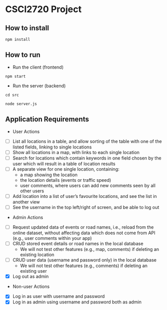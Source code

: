 # CSCI2720 Project
## How to install
```
npm install
```
## How to run
* Run the client (frontend)
```
npm start
```
* Run the server (backend)
```
cd src
```
```
node server.js
```
## Application Requirements
* User Actions
- [ ] List all locations in a table, and allow sorting of the table with one of the listed fields, 
linking to single locations
- [ ] Show all locations in a map, with links to each single location
- [ ] Search for locations which contain keywords in one field chosen by the user which 
will result in a table of location results
- [ ] A separate view for one single location, containing:
    * a map showing the location
    * the location details (events or traffic speed)
    * user comments, where users can add new comments seen by all other users
- [ ] Add location into a list of user’s favourite locations, and see the list in another view
- [ ] See the username in the top left/right of screen, and be able to log out
* Admin Actions
- [ ] Request updated data of events or road names, i.e., reload from the online dataset, 
without affecting data which does not come from API (e.g., user comments within 
your app)
- [ ] CRUD stored event details or road names in the local database
    * We will not test other features (e.g., map, comments) if deleting an existing location
- [ ] CRUD user data (username and password only) in the local database
    * We will not test other features (e.g., comments) if deleting an existing user
- [x] Log out as admin
* Non-user Actions
- [x] Log in as user with username and password
- [x] Log in as admin using username and password both as admin
